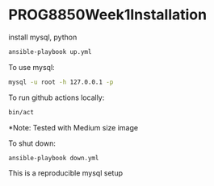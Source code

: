 # PROG8850Week1Installation
install mysql, python

```bash
ansible-playbook up.yml
```

To use mysql:

```bash
mysql -u root -h 127.0.0.1 -p
```

To run github actions locally:

```bash
bin/act
```

*Note: Tested with Medium size image

To shut down:

```bash
ansible-playbook down.yml
```

This is a reproducible mysql setup
